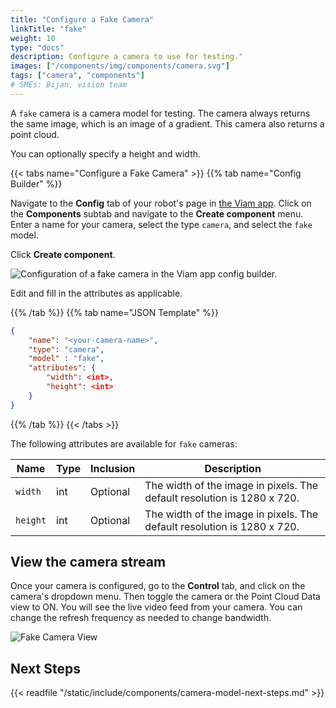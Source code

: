 ```yaml
---
title: "Configure a Fake Camera"
linkTitle: "fake"
weight: 10
type: "docs"
description: Configure a camera to use for testing."
images: ["/components/img/components/camera.svg"]
tags: ["camera", "components"]
# SMEs: Bijan, vision team
---
```


A `fake` camera is a camera model for testing.
The camera always returns the same image, which is an image of a gradient.
This camera also returns a point cloud.

You can optionally specify a height and width.

{{< tabs name="Configure a Fake Camera" >}}
{{% tab name="Config Builder" %}}

Navigate to the **Config** tab of your robot's page in [the Viam app](https://app.viam.com).
Click on the **Components** subtab and navigate to the **Create component** menu.
Enter a name for your camera, select the type `camera`, and select the `fake` model.

Click **Create component**.

![Configuration of a fake camera in the Viam app config builder.](../img/configure-fake.png)

Edit and fill in the attributes as applicable.

{{% /tab %}}
{{% tab name="JSON Template" %}}

```json {class="line-numbers linkable-line-numbers"}
{
    "name": "<your-camera-name>",
    "type": "camera",
    "model" : "fake",
    "attributes": {
        "width": <int>,
        "height": <int>
    }
}
```

{{% /tab %}}
{{< /tabs >}}

The following attributes are available for `fake` cameras:

| Name | Type | Inclusion | Description |
| ---- | ---- | --------- | ----------- |
| `width` | int | Optional | The width of the image in pixels. The default resolution is 1280 x 720. |
| `height` | int | Optional | The width of the image in pixels. The default resolution is 1280 x 720. |

## View the camera stream

Once your camera is configured, go to the **Control** tab, and click on the camera's dropdown menu.
Then toggle the camera or the Point Cloud Data view to ON.
You will see the live video feed from your camera.
You can change the refresh frequency as needed to change bandwidth.

![Fake Camera View](../img/fake-view.png)

## Next Steps

{{< readfile "/static/include/components/camera-model-next-steps.md" >}}
